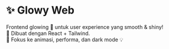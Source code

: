 # ✨ Glowy Web

Frontend glowing 🌟 untuk user experience yang smooth & shiny!  
🚀 Dibuat dengan React + Tailwind.  
🎯 Fokus ke animasi, performa, dan dark mode 💡

